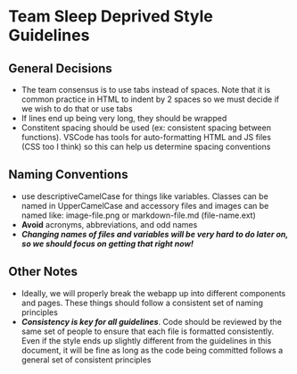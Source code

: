 # Team Sleep Deprived Style Guidelines

## General Decisions

- The team consensus is to use tabs instead of spaces. Note that it is common practice in HTML to indent by 2 spaces so we must decide if we wish to do that or use tabs
- If lines end up being very long, they should be wrapped
- Constitent spacing should be used (ex: consistent spacing between functions). VSCode has tools for auto-formatting HTML and JS files (CSS too I think) so this can help us determine spacing conventions

## Naming Conventions

- use descriptiveCamelCase for things like variables. Classes can be named in UpperCamelCase and accessory files and images can be named like: image-file.png or markdown-file.md (file-name.ext)
- **Avoid** acronyms, abbreviations, and odd names
- ***Changing names of files and variables will be very hard to do later on, so we should focus on getting that right now!***


## Other Notes

- Ideally, we will properly break the webapp up into different components and pages. These things should follow a consistent set of naming principles
- ***Consistency is key for all guidelines***. Code should be reviewed by the same set of people to ensure that each file is formatted consistently. Even if the style ends up slightly different from the guidelines in this document, it will be fine as long as the code being committed follows a general set of consistent principles

